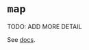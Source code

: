 # `map`

TODO: ADD MORE DETAIL

See [docs][docs].

[docs]: https://docs.python.org/3/library/functions.html#map
